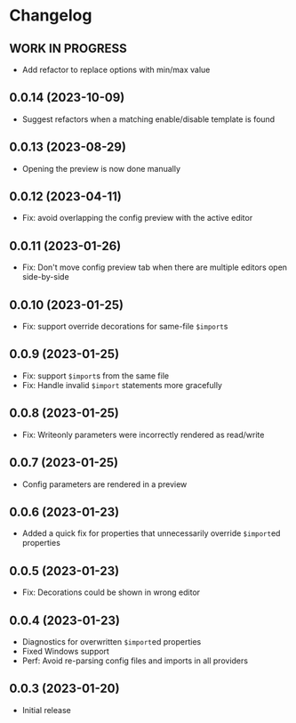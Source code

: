 <!--
	Placeholder for next versions:
	## __WORK IN PROGRESS__
-->

# Changelog
## __WORK IN PROGRESS__
* Add refactor to replace options with min/max value

## 0.0.14 (2023-10-09)
* Suggest refactors when a matching enable/disable template is found

## 0.0.13 (2023-08-29)
* Opening the preview is now done manually

## 0.0.12 (2023-04-11)
* Fix: avoid overlapping the config preview with the active editor

## 0.0.11 (2023-01-26)
* Fix: Don't move config preview tab when there are multiple editors open side-by-side

## 0.0.10 (2023-01-25)
* Fix: support override decorations for same-file `$import`s

## 0.0.9 (2023-01-25)
* Fix: support `$import`s from the same file
* Fix: Handle invalid `$import` statements more gracefully

## 0.0.8 (2023-01-25)
* Fix: Writeonly parameters were incorrectly rendered as read/write

## 0.0.7 (2023-01-25)
* Config parameters are rendered in a preview

## 0.0.6 (2023-01-23)
* Added a quick fix for properties that unnecessarily override `$import`ed properties

## 0.0.5 (2023-01-23)
* Fix: Decorations could be shown in wrong editor

## 0.0.4 (2023-01-23)
* Diagnostics for overwritten `$import`ed properties
* Fixed Windows support
* Perf: Avoid re-parsing config files and imports in all providers

## 0.0.3 (2023-01-20)
* Initial release
